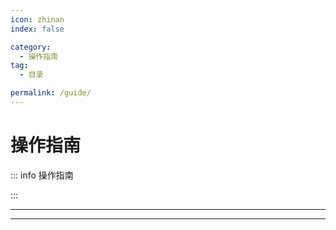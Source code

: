 ```yaml
---
icon: zhinan
index: false

category:
  - 操作指南
tag:
  - 目录

permalink: /guide/
---
```


# 操作指南

::: info 操作指南

:::

---

<Catalog base='/guide/' />

---
